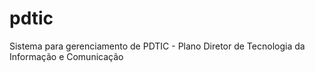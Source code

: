 # pdtic
Sistema para gerenciamento de PDTIC - Plano Diretor de Tecnologia da Informação e Comunicação
